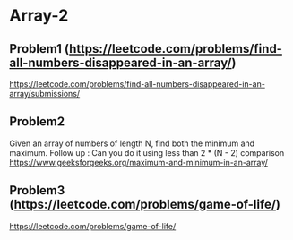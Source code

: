 # Array-2

## Problem1 (https://leetcode.com/problems/find-all-numbers-disappeared-in-an-array/)
https://leetcode.com/problems/find-all-numbers-disappeared-in-an-array/submissions/

## Problem2
Given an array of numbers of length N, find both the minimum and maximum. Follow up : Can you do it using less than 2 * (N - 2) comparison
https://www.geeksforgeeks.org/maximum-and-minimum-in-an-array/

## Problem3 (https://leetcode.com/problems/game-of-life/)
https://leetcode.com/problems/game-of-life/

